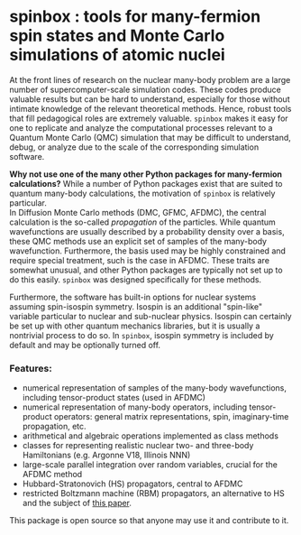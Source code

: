 # spinbox : tools for many-fermion spin states and Monte Carlo simulations of atomic nuclei

At the front lines of research on the nuclear many-body problem are a large number of supercomputer-scale simulation codes. 
These codes produce valuable results but can be hard to understand, especially for those without intimate knowledge of the relevant theoretical methods. 
Hence, robust tools that fill pedagogical roles are extremely valuable. 
`spinbox` makes it easy for one to replicate and analyze the computational processes relevant to a Quantum Monte Carlo (QMC) simulation that may be difficult to understand, debug, or analyze due to the scale of the corresponding simulation software.

**Why not use one of the many other Python packages for many-fermion calculations?**
While a number of Python packages exist that are suited to quantum many-body calculations, the motivation of `spinbox` is relatively particular.  
In Diffusion Monte Carlo methods (DMC, GFMC, AFDMC), the central calculation is the so-called *propagation* of the particles. 
While quantum wavefunctions are usually described by a probability density over a basis, these QMC methods use an explicit set of samples of the many-body wavefunction. Furthermore, the basis used may be highly constrained and require special treatment, such is the case in AFDMC. 
These traits are somewhat unusual, and other Python packages are typically not set up to do this easily.
`spinbox` was designed specifically for these methods.

Furthermore, the software has built-in options for nuclear systems assuming spin-isospin symmetry. Isospin is an additional "spin-like" variable particular to nuclear and sub-nuclear physics. Isospin can certainly be set up with other quantum mechanics libraries, but it is usually a nontrivial process to do so. 
In `spinbox`, isospin symmetry is included by default and may be optionally turned off.

### Features:
- numerical representation of samples of the many-body wavefunctions, including  tensor-product states (used in AFDMC)
- numerical representation of many-body operators, including tensor-product operators: general matrix representations, spin, imaginary-time propagation, etc.
- arithmetical and algebraic operations implemented as class methods
- classes for representing realistic nuclear two- and three-body Hamiltonians (e.g. Argonne V18, Illinois NNN)
- large-scale parallel integration over random variables, crucial for the AFDMC method
- Hubbard-Stratonovich (HS) propagators, central to AFDMC
- restricted Boltzmann machine (RBM) propagators, an alternative to HS and the subject of <a href="https://arxiv.org/abs/2407.14632">this paper</a>.

This package is open source so that anyone may use it and contribute to it.
